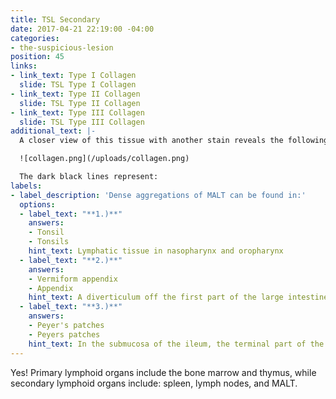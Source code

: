 ```yaml
---
title: TSL Secondary
date: 2017-04-21 22:19:00 -04:00
categories:
- the-suspicious-lesion
position: 45
links:
- link_text: Type I Collagen
  slide: TSL Type I Collagen
- link_text: Type II Collagen
  slide: TSL Type II Collagen
- link_text: Type III Collagen
  slide: TSL Type III Collagen
additional_text: |-
  A closer view of this tissue with another stain reveals the following:

  ![collagen.png](/uploads/collagen.png)

  The dark black lines represent:
labels:
- label_description: 'Dense aggregations of MALT can be found in:'
  options:
  - label_text: "**1.)**"
    answers:
    - Tonsil
    - Tonsils
    hint_text: Lymphatic tissue in nasopharynx and oropharynx
  - label_text: "**2.)**"
    answers:
    - Vermiform appendix
    - Appendix
    hint_text: A diverticulum off the first part of the large intestine
  - label_text: "**3.)**"
    answers:
    - Peyer's patches
    - Peyers patches
    hint_text: In the submucosa of the ileum, the terminal part of the small intestine
---
```


Yes! Primary lymphoid organs include the bone marrow and thymus, while secondary lymphoid organs include: spleen, lymph nodes, and MALT.